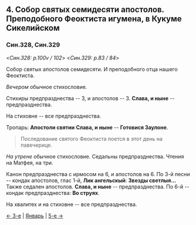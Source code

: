 
## 4. Собор святых семидесяти апостолов. Преподобного Феоктиста игумена, в Кукуме Сикелийском

### Син.328, Син.329

<*Син.328: p.100v / 102*>
<*Син.329: p.83 / 84*>

Собор святых апостолов семидесяти. 
И преподобного отца нашего Феоктиста. 

*Вечером* обычное стихословие. 

Стихиры предпразднества -- 3, и апостолов -- 3. 
**Слава, и ныне** -- предпразднества.

На стиховне -- все предпразднества. 

Тропарь: **Апостоли святии**
**Слава, и ныне** -- **Готовися Заулоне**.

> Последование святого Феоктиста поется в этот день на павечерице.

*На утрене* обычное стихословие. 
Седальны предпразднества.
Чтения на Матфея, на три.

Канон предпразднества с ирмосом на 6, и апостолов на 6.
По 3-й песни -- кондак апостолов, глас 1-й, **Лик ангельскый**: **Звезды светлыя...**
Также седален апостолов. **Слава, и ныне** -- предпразднества. 
По 6-й -- кондак предпразднества: **Во струях**. 

На хвалитех и на стиховне -- все предпразднества.

[← 3-е](01_03_SAB.ru.md) | [Январь](README.md#4-й) | [5-е →](01_05_SAB.ru.md)
